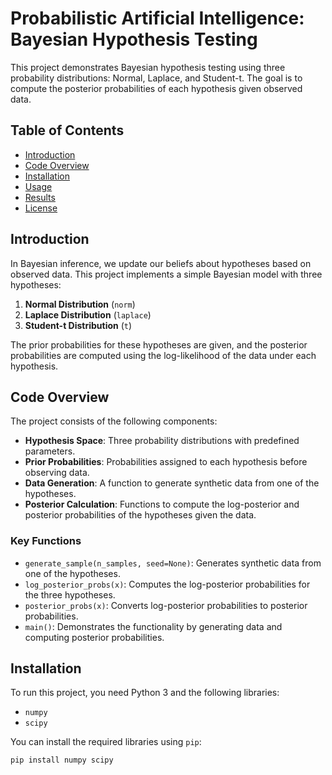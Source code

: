 # Probabilistic Artificial Intelligence: Bayesian Hypothesis Testing

This project demonstrates Bayesian hypothesis testing using three probability distributions: Normal, Laplace, and Student-t. The goal is to compute the posterior probabilities of each hypothesis given observed data.

## Table of Contents

- [Introduction](#introduction)
- [Code Overview](#code-overview)
- [Installation](#installation)
- [Usage](#usage)
- [Results](#results)
- [License](#license)

## Introduction

In Bayesian inference, we update our beliefs about hypotheses based on observed data. This project implements a simple Bayesian model with three hypotheses:

1. **Normal Distribution** (`norm`)
2. **Laplace Distribution** (`laplace`)
3. **Student-t Distribution** (`t`)

The prior probabilities for these hypotheses are given, and the posterior probabilities are computed using the log-likelihood of the data under each hypothesis.

## Code Overview

The project consists of the following components:

- **Hypothesis Space**: Three probability distributions with predefined parameters.
- **Prior Probabilities**: Probabilities assigned to each hypothesis before observing data.
- **Data Generation**: A function to generate synthetic data from one of the hypotheses.
- **Posterior Calculation**: Functions to compute the log-posterior and posterior probabilities of the hypotheses given the data.

### Key Functions

- `generate_sample(n_samples, seed=None)`: Generates synthetic data from one of the hypotheses.
- `log_posterior_probs(x)`: Computes the log-posterior probabilities for the three hypotheses.
- `posterior_probs(x)`: Converts log-posterior probabilities to posterior probabilities.
- `main()`: Demonstrates the functionality by generating data and computing posterior probabilities.

## Installation

To run this project, you need Python 3 and the following libraries:

- `numpy`
- `scipy`

You can install the required libraries using `pip`:

```bash
pip install numpy scipy
